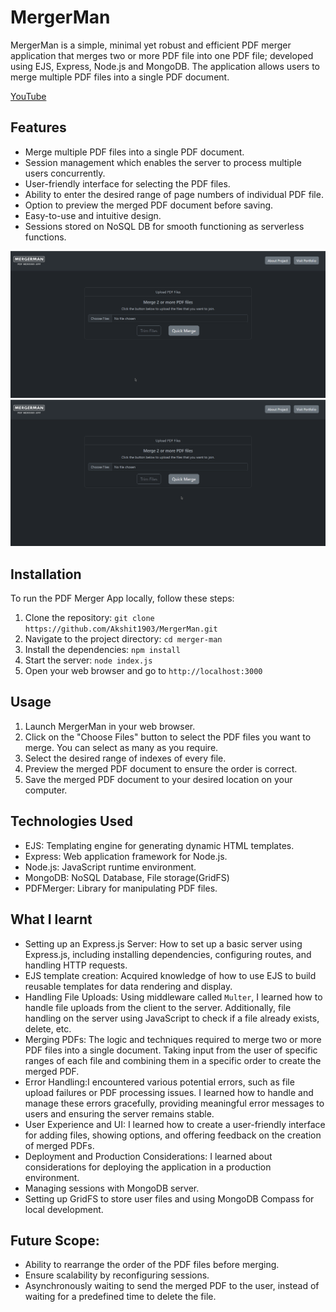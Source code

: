 # MergerMan

MergerMan is a simple, minimal yet robust and efficient PDF merger application that merges two or more PDF file into one PDF file; developed using EJS, Express, Node.js and MongoDB. The application allows users to merge multiple PDF files into a single PDF document.
<br/>

<a href="https://youtu.be/A-LjRjullyg">YouTube</a>

## Features

- Merge multiple PDF files into a single PDF document.
- Session management which enables the server to process multiple users concurrently.
- User-friendly interface for selecting the PDF files.
- Ability to enter the desired range of page numbers of individual PDF file.
- Option to preview the merged PDF document before saving.
- Easy-to-use and intuitive design.
- Sessions stored on NoSQL DB for smooth functioning as serverless functions.

<img src="./public/assets/mm1.gif" width="600px" height="auto" />
<img src="./public/assets/mm2.gif" width="600px"height="auto" />

## Installation

To run the PDF Merger App locally, follow these steps:

1. Clone the repository: `git clone https://github.com/Akshit1903/MergerMan.git`
2. Navigate to the project directory: `cd merger-man`
3. Install the dependencies: `npm install`
4. Start the server: `node index.js`
5. Open your web browser and go to `http://localhost:3000`

## Usage

1. Launch MergerMan in your web browser.
2. Click on the "Choose Files" button to select the PDF files you want to merge. You can select as many as you require.
3. Select the desired range of indexes of every file.
4. Preview the merged PDF document to ensure the order is correct.
5. Save the merged PDF document to your desired location on your computer.

## Technologies Used

- EJS: Templating engine for generating dynamic HTML templates.
- Express: Web application framework for Node.js.
- Node.js: JavaScript runtime environment.
- MongoDB: NoSQL Database, File storage(GridFS)
- PDFMerger: Library for manipulating PDF files.

## What I learnt

- Setting up an Express.js Server: How to set up a basic server using Express.js, including installing dependencies, configuring routes, and handling HTTP requests.
- EJS template creation: Acquired knowledge of how to use EJS to build reusable templates for data rendering and display.
- Handling File Uploads: Using middleware called `Multer`, I learned how to handle file uploads from the client to the server. Additionally, file handling on the server using JavaScript to check if a file already exists, delete, etc.
- Merging PDFs: The logic and techniques required to merge two or more PDF files into a single document. Taking input from the user of specific ranges of each file and combining them in a specific order to create the merged PDF.
- Error Handling:I encountered various potential errors, such as file upload failures or PDF processing issues. I learned how to handle and manage these errors gracefully, providing meaningful error messages to users and ensuring the server remains stable.
- User Experience and UI: I learned how to create a user-friendly interface for adding files, showing options, and offering feedback on the creation of merged PDFs.
- Deployment and Production Considerations: I learned about considerations for deploying the application in a production environment.
- Managing sessions with MongoDB server.
- Setting up GridFS to store user files and using MongoDB Compass for local development.

## Future Scope:

- Ability to rearrange the order of the PDF files before merging.
- Ensure scalability by reconfiguring sessions.
- Asynchronously waiting to send the merged PDF to the user, instead of waiting for a predefined time to delete the file.

